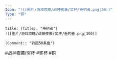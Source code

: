 ```yaml
---
Icon: "![[图片/游戏攻略/战神夜袭/奖杯/垂钓者.png|30]]"
Type: "铜"
---
```

```ad-common-bronze-trophy
title: (Title:: "垂钓者")
![[图片/游戏攻略/战神夜袭/奖杯/垂钓者.png|100]]

(Comment:: "钓起50条鱼")
```

#战神夜袭/奖杯 #奖杯 #铜
